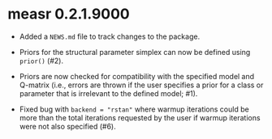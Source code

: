 # measr 0.2.1.9000

* Added a `NEWS.md` file to track changes to the package.

* Priors for the structural parameter simplex can now be defined using `prior()` (#2).

* Priors are now checked for compatibility with the specified model and Q-matrix (i.e., errors are thrown if the user specifies a prior for a class or parameter that is irrelevant to the defined model; #1).

* Fixed bug with `backend = "rstan"` where warmup iterations could be more than the total iterations requested by the user if warmup iterations were not also specified (#6).
